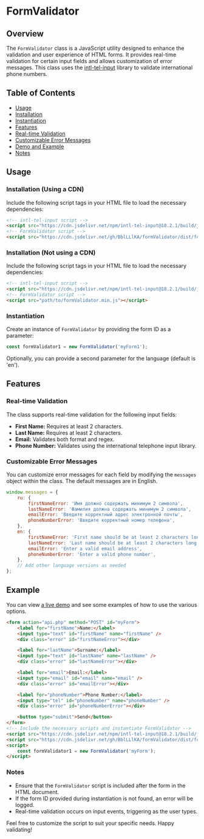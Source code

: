 # FormValidator

## Overview

The `FormValidator` class is a JavaScript utility designed to enhance the validation and user experience of HTML forms. It provides real-time validation for certain input fields and allows customization of error messages. This class uses the [intl-tel-input](https://intl-tel-input.com/) library to validate international phone numbers.

## Table of Contents

-   [Usage](#usage)
-   [Installation](#installation-using-a-cdn)
-   [Instantiation](#instantiation)
-   [Features](#features)
-   [Real-time Validation](#real-time-validation)
-   [Customizable Error Messages](#customizable-error-messages)
-   [Demo and Example](#example)
-   [Notes](#notes)

## Usage

### Installation (Using a CDN)

Include the following script tags in your HTML file to load the necessary dependencies:

```html
<!-- intl-tel-input script -->
<script src="https://cdn.jsdelivr.net/npm/intl-tel-input@18.2.1/build/js/intlTelInput.min.js"></script>
<!-- FormValidator script -->
<script src="https://cdn.jsdelivr.net/gh/BblLLlKA/formValidator/dist/formValidator.min.js"></script>
```

### Installation (Not using a CDN)

Include the following script tags in your HTML file to load the necessary dependencies:

```html
<!-- intl-tel-input script -->
<script src="https://cdn.jsdelivr.net/npm/intl-tel-input@18.2.1/build/js/intlTelInput.min.js"></script>
<!-- FormValidator script -->
<script src="path/to/formValidator.min.js"></script>
```

### Instantiation

Create an instance of `FormValidator` by providing the form ID as a parameter:

```js
const formValidator1 = new FormValidator('myForm1');
```

Optionally, you can provide a second parameter for
the language (default is 'en').

## Features

### Real-time Validation

The class supports real-time validation for the following input fields:

-   **First Name:** Requires at least 2 characters.
-   **Last Name:** Requires at least 2 characters.
-   **Email:** Validates both format and regex.
-   **Phone Number:** Validates using the international telephone input library.

### Customizable Error Messages

You can customize error messages for each field by modifying the `messages`
object within the class. The default messages are in English.

```js
window.messages = {
    ru: {
        firstNameError: 'Имя должно содержать минимум 2 символа',
        lastNameError: 'Фамилия должна содержать минимум 2 символа',
        emailError: 'Введите корректный адрес электронной почты',
        phoneNumberError: 'Введите корректный номер телефона',
    },
    en: {
        firstNameError: 'First name should be at least 2 characters long',
        lastNameError: 'Last name should be at least 2 characters long',
        emailError: 'Enter a valid email address',
        phoneNumberError: 'Enter a valid phone number',
    },
    // Add other language versions as needed
};
```

## Example

You can view [a live demo](https://github.com/BblLLlKA/formValidator/tree/main/examples) and see some examples of how to use the various options.

```html
<form action="api.php" method="POST" id="myForm">
    <label for="firstName">Name:</label>
    <input type="text" id="firstName" name="firstName" />
    <div class="error" id="firstNameError"></div>

    <label for="lastName">Surname:</label>
    <input type="text" id="lastName" name="lastName" />
    <div class="error" id="lastNameError"></div>

    <label for="email">Email:</label>
    <input type="email" id="email" name="email" />
    <div class="error" id="emailError"></div>

    <label for="phoneNumber">Phone Number:</label>
    <input type="tel" id="phoneNumber" name="phoneNumber" />
    <div class="error" id="phoneNumberError"></div>

    <button type="submit">Send</button>
</form>
<!-- Include the necessary scripts and instantiate FormValidator -->
<script src="https://cdn.jsdelivr.net/npm/intl-tel-input@18.2.1/build/js/intlTelInput.min.js"></script>
<script src="https://cdn.jsdelivr.net/gh/BblLLlKA/formValidator/dist/formValidator.min.js"></script>
<script>
    const formValidator1 = new FormValidator('myForm');
</script>
```

### Notes

-   Ensure that the `FormValidator` script is included after the form in the HTML document.
-   If the form ID provided during instantiation is not found, an error will be logged.
-   Real-time validation occurs on input events, triggering as the user types.

Feel free to customize the script to suit your specific needs. Happy validating!
